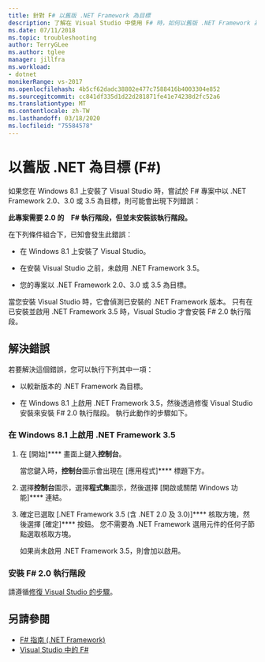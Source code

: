 ```yaml
---
title: 針對 F# 以舊版 .NET Framework 為目標
description: 了解在 Visual Studio 中使用 F# 時，如何以舊版 .NET Framework 為目標。
ms.date: 07/11/2018
ms.topic: troubleshooting
author: TerryGLee
ms.author: tglee
manager: jillfra
ms.workload:
- dotnet
monikerRange: vs-2017
ms.openlocfilehash: 4b5cf62dadc38802e477c7588416b4003304e852
ms.sourcegitcommit: cc841df335d1d22d281871fe41e74238d2fc52a6
ms.translationtype: MT
ms.contentlocale: zh-TW
ms.lasthandoff: 03/18/2020
ms.locfileid: "75584578"
---
```

# <a name="target-older-versions-of-net-f"></a>以舊版 .NET 為目標 (F#)

如果您在 Windows 8.1 上安裝了 Visual Studio 時，嘗試於 F# 專案中以 .NET Framework 2.0、3.0 或 3.5 為目標，則可能會出現下列錯誤：

**此專案需要 2.0 的　F# 執行階段，但並未安裝該執行階段。**

在下列條件組合下，已知會發生此錯誤：

- 在 Windows 8.1 上安裝了 Visual Studio。

- 在安裝 Visual Studio 之前，未啟用 .NET Framework 3.5。

- 您的專案以 .NET Framework 2.0、3.0 或 3.5 為目標。

當您安裝 Visual Studio 時，它會偵測已安裝的 .NET Framework 版本。 只有在已安裝並啟用 .NET Framework 3.5 時，Visual Studio 才會安裝 F# 2.0 執行階段。

## <a name="resolve-the-error"></a>解決錯誤

若要解決這個錯誤，您可以執行下列其中一項：

- 以較新版本的 .NET Framework 為目標。

- 在 Windows 8.1 上啟用 .NET Framework 3.5，然後透過修復 Visual Studio 安裝來安裝 F# 2.0 執行階段。 執行此動作的步驟如下。

### <a name="to-enable-the-net-framework-35-on-windows-81"></a>在 Windows 8.1 上啟用 .NET Framework 3.5

1. 在 [開始]**** 畫面上鍵入**控制台**。

   當您鍵入時，**控制台**圖示會出現在 [應用程式]**** 標題下方。

2. 選擇**控制台**圖示，選擇**程式集**圖示，然後選擇 [開啟或關閉 Windows 功能]**** 連結。

3. 確定已選取 [.NET Framework 3.5 (含 .NET 2.0 及 3.0)]**** 核取方塊，然後選擇 [確定]**** 按鈕。 您不需要為 .NET Framework 選用元件的任何子節點選取核取方塊。

   如果尚未啟用 .NET Framework 3.5，則會加以啟用。

### <a name="to-install-the-f-20-runtime"></a>安裝 F# 2.0 執行階段

請遵循[修復 Visual Studio 的步驟](../install/repair-visual-studio.md)。

## <a name="see-also"></a>另請參閱

- [F# 指南 (.NET Framework)](/dotnet/fsharp/)
- [Visual Studio 中的 F#](fsharp-visual-studio.md)
